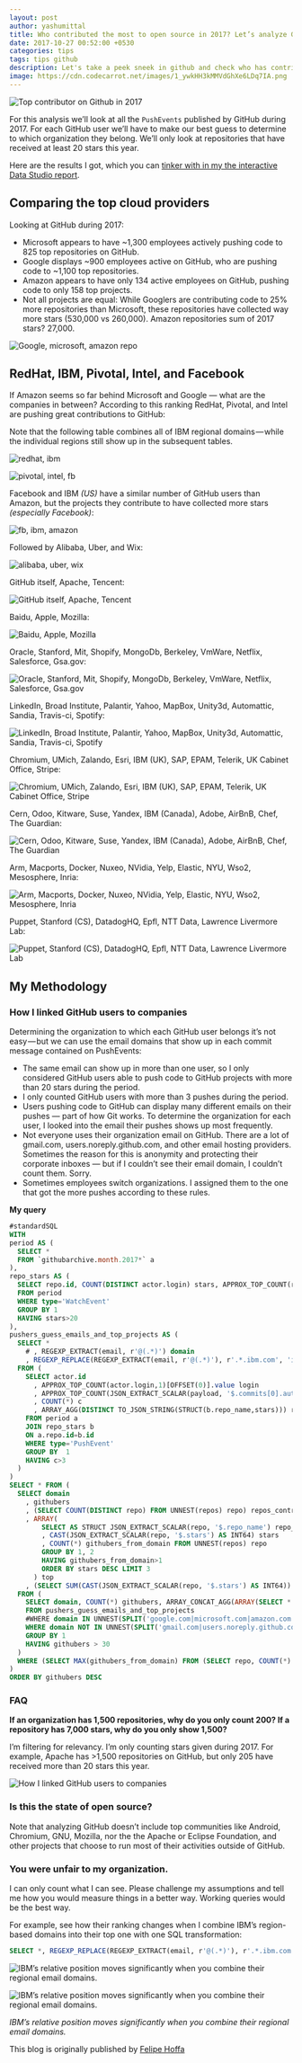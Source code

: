 ```yaml
---
layout: post
author: yashumittal
title: Who contributed the most to open source in 2017? Let’s analyze GitHub’s data and find out.
date: 2017-10-27 00:52:00 +0530
categories: tips
tags: tips github
description: Let's take a peek sneek in github and check who has contributed the most to open source repository on github. Let’s analyze GitHub’s data and find out.
image: https://cdn.codecarrot.net/images/1_ywkHH3kMMVdGhXe6LDq7IA.png
---
```


![Top contributor on Github in 2017](https://cdn.codecarrot.net/images/1_ywkHH3kMMVdGhXe6LDq7IA.png)

For this analysis we’ll look at all the `PushEvents` published by GitHub during 2017. For each GitHub user we’ll have to make our best guess to determine to which organization they belong. We’ll only look at repositories that have received at least 20 stars this year.

Here are the results I got, which you can [tinker with in my the interactive Data Studio report](//datastudio.google.com/open/0ByGAKP3QmCjLU1JzUGtJdTlNOG8).

## Comparing the top cloud providers

Looking at GitHub during 2017:

* Microsoft appears to have ~1,300 employees actively pushing code to 825 top repositories on GitHub.
* Google displays ~900 employees active on GitHub, who are pushing code to ~1,100 top repositories.
* Amazon appears to have only 134 active employees on GitHub, pushing code to only 158 top projects.
* Not all projects are equal: While Googlers are contributing code to 25% more repositories than Microsoft, these repositories have collected way more stars (530,000 vs 260,000). Amazon repositories sum of 2017 stars? 27,000.

![Google, microsoft, amazon repo](https://cdn.codecarrot.net/images/1_EfhT-K6feRjyifX_K49AFg.png)

## RedHat, IBM, Pivotal, Intel, and Facebook

If Amazon seems so far behind Microsoft and Google — what are the companies in between? According to this ranking RedHat, Pivotal, and Intel are pushing great contributions to GitHub:

Note that the following table combines all of IBM regional domains — while the individual regions still show up in the subsequent tables.

![redhat, ibm](https://cdn.codecarrot.net/images/1_KnaOtVpdmPFabCtk-saYUw.png)

![pivotal, intel, fb](https://cdn.codecarrot.net/images/1_Dy08nNIdjxBQRqQ6zXTThg.png)

Facebook and IBM *(US)* have a similar number of GitHub users than Amazon, but the projects they contribute to have collected more stars *(especially Facebook)*:

![fb, ibm, amazon](https://cdn.codecarrot.net/images/1_ZJP36ojAFyo7BcZnJ-PT3Q.png)

Followed by Alibaba, Uber, and Wix:

![alibaba, uber, wix](https://cdn.codecarrot.net/images/1_yG3X8Sq35S8Z9mNLv9pliA.png)

GitHub itself, Apache, Tencent:

![GitHub itself, Apache, Tencent](https://cdn.codecarrot.net/images/1_Ij2hSTZiQndHdFRsFNwb-g.png)

Baidu, Apple, Mozilla:

![Baidu, Apple, Mozilla](https://cdn.codecarrot.net/images/1_ZRjQ0fNe39-qox3cy6OGUQ.png)

Oracle, Stanford, Mit, Shopify, MongoDb, Berkeley, VmWare, Netflix, Salesforce, Gsa.gov:

![Oracle, Stanford, Mit, Shopify, MongoDb, Berkeley, VmWare, Netflix, Salesforce, Gsa.gov](https://cdn.codecarrot.net/images/1_mi1gdgVUYRbTBoBuo14gtA.png)

LinkedIn, Broad Institute, Palantir, Yahoo, MapBox, Unity3d, Automattic, Sandia, Travis-ci, Spotify:

![LinkedIn, Broad Institute, Palantir, Yahoo, MapBox, Unity3d, Automattic, Sandia, Travis-ci, Spotify](https://cdn.codecarrot.net/images/1_yQzsoab7AFbQ2BTnPCGbXg.png)

Chromium, UMich, Zalando, Esri, IBM (UK), SAP, EPAM, Telerik, UK Cabinet Office, Stripe:

![Chromium, UMich, Zalando, Esri, IBM (UK), SAP, EPAM, Telerik, UK Cabinet Office, Stripe](https://cdn.codecarrot.net/images/1_TCbZaq4sgpjFQ9f4yFoWoQ.png)

Cern, Odoo, Kitware, Suse, Yandex, IBM (Canada), Adobe, AirBnB, Chef, The Guardian:

![Cern, Odoo, Kitware, Suse, Yandex, IBM (Canada), Adobe, AirBnB, Chef, The Guardian](https://cdn.codecarrot.net/images/1_zXxtygHJUi4tdNr1JRNlyg.png)

Arm, Macports, Docker, Nuxeo, NVidia, Yelp, Elastic, NYU, Wso2, Mesosphere, Inria:

![Arm, Macports, Docker, Nuxeo, NVidia, Yelp, Elastic, NYU, Wso2, Mesosphere, Inria](https://cdn.codecarrot.net/images/1_f6AK5xHrJIAhEn7t9569lQ.png)

Puppet, Stanford (CS), DatadogHQ, Epfl, NTT Data, Lawrence Livermore Lab:

![Puppet, Stanford (CS), DatadogHQ, Epfl, NTT Data, Lawrence Livermore Lab](https://cdn.codecarrot.net/images/1_RP5nyYdwn2d2pb05xnMxyA.png)

## My Methodology

### How I linked GitHub users to companies

Determining the organization to which each GitHub user belongs it’s not easy — but we can use the email domains that show up in each commit message contained on PushEvents:

* The same email can show up in more than one user, so I only considered GitHub users able to push code to GitHub projects with more than 20 stars during the period.
* I only counted GitHub users with more than 3 pushes during the period.
* Users pushing code to GitHub can display many different emails on their pushes — part of how Git works. To determine the organization for each user, I looked into the email their pushes shows up most frequently.
* Not everyone uses their organization email on GitHub. There are a lot of gmail.com, users.noreply.github.com, and other email hosting providers. Sometimes the reason for this is anonymity and protecting their corporate inboxes — but if I couldn’t see their email domain, I couldn’t count them. Sorry.
* Sometimes employees switch organizations. I assigned them to the one that got the more pushes according to these rules.

**My query**

```sql
#standardSQL
WITH
period AS (
  SELECT *
  FROM `githubarchive.month.2017*` a
),
repo_stars AS (
  SELECT repo.id, COUNT(DISTINCT actor.login) stars, APPROX_TOP_COUNT(repo.name, 1)[OFFSET(0)].value repo_name
  FROM period
  WHERE type='WatchEvent'
  GROUP BY 1
  HAVING stars>20
),
pushers_guess_emails_and_top_projects AS (
  SELECT *
    # , REGEXP_EXTRACT(email, r'@(.*)') domain
    , REGEXP_REPLACE(REGEXP_EXTRACT(email, r'@(.*)'), r'.*.ibm.com', 'ibm.com') domain
  FROM (
    SELECT actor.id
      , APPROX_TOP_COUNT(actor.login,1)[OFFSET(0)].value login
      , APPROX_TOP_COUNT(JSON_EXTRACT_SCALAR(payload, '$.commits[0].author.email'),1)[OFFSET(0)].value email
      , COUNT(*) c
      , ARRAY_AGG(DISTINCT TO_JSON_STRING(STRUCT(b.repo_name,stars))) repos
    FROM period a
    JOIN repo_stars b
    ON a.repo.id=b.id
    WHERE type='PushEvent'
    GROUP BY  1
    HAVING c>3
  )
)
SELECT * FROM (
  SELECT domain
    , githubers
    , (SELECT COUNT(DISTINCT repo) FROM UNNEST(repos) repo) repos_contributed_to
    , ARRAY(
        SELECT AS STRUCT JSON_EXTRACT_SCALAR(repo, '$.repo_name') repo_name
        , CAST(JSON_EXTRACT_SCALAR(repo, '$.stars') AS INT64) stars
        , COUNT(*) githubers_from_domain FROM UNNEST(repos) repo
        GROUP BY 1, 2
        HAVING githubers_from_domain>1
        ORDER BY stars DESC LIMIT 3
      ) top
    , (SELECT SUM(CAST(JSON_EXTRACT_SCALAR(repo, '$.stars') AS INT64)) FROM (SELECT DISTINCT repo FROM UNNEST(repos) repo)) sum_stars_projects_contributed_to
  FROM (
    SELECT domain, COUNT(*) githubers, ARRAY_CONCAT_AGG(ARRAY(SELECT * FROM UNNEST(repos) repo)) repos
    FROM pushers_guess_emails_and_top_projects
    #WHERE domain IN UNNEST(SPLIT('google.com|microsoft.com|amazon.com', '|'))
    WHERE domain NOT IN UNNEST(SPLIT('gmail.com|users.noreply.github.com|qq.com|hotmail.com|163.com|me.com|googlemail.com|outlook.com|yahoo.com|web.de|iki.fi|foxmail.com|yandex.ru', '|')) # email hosters
    GROUP BY 1
    HAVING githubers > 30
  )
  WHERE (SELECT MAX(githubers_from_domain) FROM (SELECT repo, COUNT(*) githubers_from_domain FROM UNNEST(repos) repo  GROUP BY repo))>4 # second filter email hosters
)
ORDER BY githubers DESC
```

### FAQ

**If an organization has 1,500 repositories, why do you only count 200? If a repository has 7,000 stars, why do you only show 1,500?**

I’m filtering for relevancy. I’m only counting stars given during 2017. For example, Apache has >1,500 repositories on GitHub, but only 205 have received more than 20 stars this year.

![How I linked GitHub users to companies](https://cdn.codecarrot.net/images/1_wf86s1GygY1u283nA6LoYQ.png)

### Is this the state of open source?

Note that analyzing GitHub doesn’t include top communities like Android, Chromium, GNU, Mozilla, nor the the Apache or Eclipse Foundation, and other projects that choose to run most of their activities outside of GitHub.

### You were unfair to my organization.

I can only count what I can see. Please challenge my assumptions and tell me how you would measure things in a better way. Working queries would be the best way.

For example, see how their ranking changes when I combine IBM’s region-based domains into their top one with one SQL transformation:

```sql
SELECT *, REGEXP_REPLACE(REGEXP_EXTRACT(email, r'@(.*)'), r'.*.ibm.com', 'ibm.com') domain
```

![IBM’s relative position moves significantly when you combine their regional email domains.](https://cdn.codecarrot.net/images/1_sKjuzOO2OYPcKGAzq9jDYw.png)

![IBM’s relative position moves significantly when you combine their regional email domains.](https://cdn.codecarrot.net/images/1_ywkHH3kMMVdGhXe6LDq7IA.png)

*IBM’s relative position moves significantly when you combine their regional email domains.*

This blog is originally published by [Felipe Hoffa](//medium.freecodecamp.org/@hoffa)
